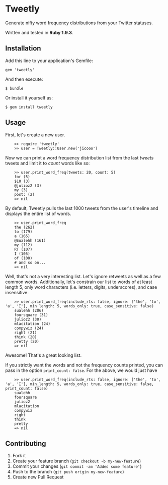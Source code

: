 # Tweetly

Generate nifty word frequency distributions from your Twitter statuses.

Written and tested in __Ruby 1.9.3__.

## Installation

Add this line to your application's Gemfile:

    gem 'tweetly'

And then execute:

    $ bundle

Or install it yourself as:

    $ gem install tweetly

## Usage

First, let's create a new user.

		>> require 'tweetly'
		>> user = Tweetly::User.new('jicooo')

Now we can print a word frequency distribution list from the last _tweets_ tweets and limit it to _count_ words like so:

		>> user.print_word_freq(tweets: 20, count: 5)
		for (5)
		$10 (3)
		@julioz2 (3)
		my (3)
		post: (2)
		=> nil

By default, Tweetly pulls the last 1000 tweets from the user's timeline and displays the entire list of words.

		>> user.print_word_freq
		the (262)
		to (179)
		a (165)
		@Sualehh (161)
		my (112)
		RT (107)
		I (105)
		of (100)
		# and so on...
		=> nil

Well, that's not a very interesting list. Let's ignore retweets as well as a few common words. Additionally, let's constrain our list to words of at least length 5, only word characters (i.e. letters, digits, underscores), and case insensitive:

		>> user.print_word_freq(include_rts: false, ignore: ['the', 'to', 'a', 'I'], min_length: 5, words_only: true, case_sensitive: false)
		sualehh (206)
		foursquare (31)
		julioz2 (30)
		mlacitation (24)
		compywiz (24)
		right (21)
		think (20)
		pretty (20)
		=> nil

Awesome! That's a great looking list.

If you strictly want the words and not the frequency counts printed, you can pass in the option `print_count: false`. For the above, we would just have

		>> user.print_word_freq(include_rts: false, ignore: ['the', 'to', 'a', 'I'], min_length: 5, words_only: true, case_sensitive: false, print_count: false)
		sualehh
		foursquare
		julioz2
		mlacitation
		compywiz
		right
		think
		pretty
		=> nil

## Contributing

1. Fork it
2. Create your feature branch (`git checkout -b my-new-feature`)
3. Commit your changes (`git commit -am 'Added some feature'`)
4. Push to the branch (`git push origin my-new-feature`)
5. Create new Pull Request
